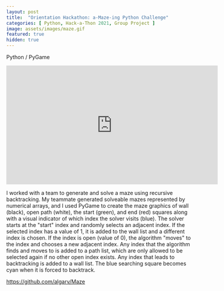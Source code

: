 ```yaml
---
layout: post
title:  "Orientation Hackathon: a-Maze-ing Python Challenge"
categories: [ Python, Hack-a-Thon 2021, Group Project ]
image: assets/images/maze.gif
featured: true
hidden: true
---
```

Python / PyGame

<iframe width="560" height="315" src="https://www.youtube.com/embed/r4uDLioyMAk" title="YouTube video player" frameborder="0" allow="accelerometer; autoplay; clipboard-write; encrypted-media; gyroscope; picture-in-picture" allowfullscreen></iframe>

I worked with a team to generate and solve a maze using recursive backtracking. My teammate generated solveable mazes represented by numerical arrays, and I used PyGame to create the maze graphics of wall (black), open path (white), the start (green), and end (red) squares along with a visual indicator of which index the solver visits (blue). The solver starts at the "start" index and randomly selects an adjacent index. If the selected index has a value of 1, it is added to the wall list and a different index is chosen. If the index is open (value of 0), the algorithm "moves" to the index and chooses a new adjacent index. Any index that the algorithm finds and moves to is added to a path list, which are only allowed to be selected again if no other open index exists. Any index that leads to backtracking is added to a wall list. The blue searching square becomes cyan when it is forced to backtrack.

https://github.com/algarv/Maze